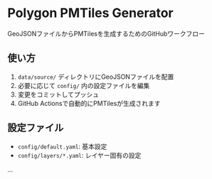 # Polygon PMTiles Generator

GeoJSONファイルからPMTilesを生成するためのGitHubワークフロー

## 使い方

1. `data/source/` ディレクトリにGeoJSONファイルを配置
2. 必要に応じて `config/` 内の設定ファイルを編集
3. 変更をコミットしてプッシュ
4. GitHub Actionsで自動的にPMTilesが生成されます

## 設定ファイル

- `config/default.yaml`: 基本設定
- `config/layers/*.yaml`: レイヤー固有の設定

...
